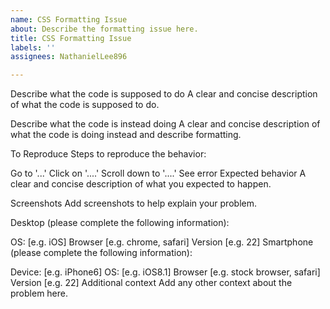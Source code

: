 ```yaml
---
name: CSS Formatting Issue
about: Describe the formatting issue here.
title: CSS Formatting Issue
labels: ''
assignees: NathanielLee896

---
```


Describe what the code is supposed to do
A clear and concise description of what the code is supposed to do.

Describe what the code is instead doing
A clear and concise description of what the code is doing instead and describe formatting.

To Reproduce
Steps to reproduce the behavior:

Go to '...'
Click on '....'
Scroll down to '....'
See error
Expected behavior
A clear and concise description of what you expected to happen.

Screenshots
Add screenshots to help explain your problem.

Desktop (please complete the following information):

OS: [e.g. iOS]
Browser [e.g. chrome, safari]
Version [e.g. 22]
Smartphone (please complete the following information):

Device: [e.g. iPhone6]
OS: [e.g. iOS8.1]
Browser [e.g. stock browser, safari]
Version [e.g. 22]
Additional context
Add any other context about the problem here.
